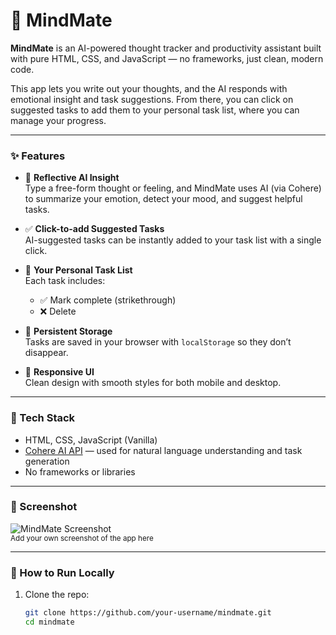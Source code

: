 # 🧠 MindMate

**MindMate** is an AI-powered thought tracker and productivity assistant built with pure HTML, CSS, and JavaScript — no frameworks, just clean, modern code.

This app lets you write out your thoughts, and the AI responds with emotional insight and task suggestions. From there, you can click on suggested tasks to add them to your personal task list, where you can manage your progress.

---

### ✨ Features

- 🧠 **Reflective AI Insight**  
  Type a free-form thought or feeling, and MindMate uses AI (via Cohere) to summarize your emotion, detect your mood, and suggest helpful tasks.

- ✅ **Click-to-add Suggested Tasks**  
  AI-suggested tasks can be instantly added to your task list with a single click.

- 📝 **Your Personal Task List**  
  Each task includes:
  - ✅ Mark complete (strikethrough)
  - ❌ Delete

- 💾 **Persistent Storage**  
  Tasks are saved in your browser with `localStorage` so they don’t disappear.

- 🎨 **Responsive UI**  
  Clean design with smooth styles for both mobile and desktop.

---

### 🔧 Tech Stack

- HTML, CSS, JavaScript (Vanilla)
- [Cohere AI API](https://cohere.com) — used for natural language understanding and task generation
- No frameworks or libraries

---

### 📸 Screenshot

![MindMate Screenshot](screenshot.png)  
<sub>Add your own screenshot of the app here</sub>

---

### 🚀 How to Run Locally

1. Clone the repo:
   ```bash
   git clone https://github.com/your-username/mindmate.git
   cd mindmate
